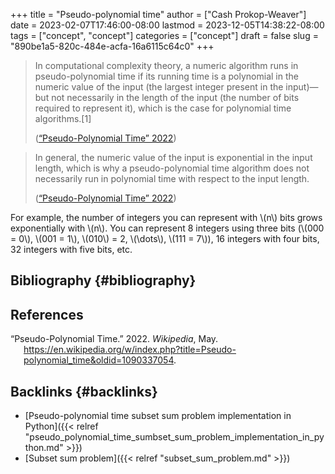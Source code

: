 +++
title = "Pseudo-polynomial time"
author = ["Cash Prokop-Weaver"]
date = 2023-02-07T17:46:00-08:00
lastmod = 2023-12-05T14:38:22-08:00
tags = ["concept", "concept"]
categories = ["concept"]
draft = false
slug = "890be1a5-820c-484e-acfa-16a6115c64c0"
+++

> In computational complexity theory, a numeric algorithm runs in pseudo-polynomial time if its running time is a polynomial in the numeric value of the input (the largest integer present in the input)—but not necessarily in the length of the input (the number of bits required to represent it), which is the case for polynomial time algorithms.[1]
>
> (<a href="#citeproc_bib_item_1">“Pseudo-Polynomial Time” 2022</a>)

<!--quoteend-->

> In general, the numeric value of the input is exponential in the input length, which is why a pseudo-polynomial time algorithm does not necessarily run in polynomial time with respect to the input length.
>
> (<a href="#citeproc_bib_item_1">“Pseudo-Polynomial Time” 2022</a>)

For example, the number of integers you can represent with \\(n\\) bits grows exponentially with \\(n\\). You can represent 8 integers using three bits (\\(000 = 0\\), \\(001 = 1\\), \\(010\\) = 2, \\(\dots\\), \\(111 = 7\\)), 16 integers with four bits, 32 integers with five bits, etc.


## Bibliography {#bibliography}

## References

<style>.csl-entry{text-indent: -1.5em; margin-left: 1.5em;}</style><div class="csl-bib-body">
  <div class="csl-entry"><a id="citeproc_bib_item_1"></a>“Pseudo-Polynomial Time.” 2022. <i>Wikipedia</i>, May. <a href="https://en.wikipedia.org/w/index.php?title=Pseudo-polynomial_time&oldid=1090337054">https://en.wikipedia.org/w/index.php?title=Pseudo-polynomial_time&#38;oldid=1090337054</a>.</div>
</div>


## Backlinks {#backlinks}

-   [Pseudo-polynomial time subset sum problem implementation in Python]({{< relref "pseudo_polynomial_time_sumbset_sum_problem_implementation_in_python.md" >}})
-   [Subset sum problem]({{< relref "subset_sum_problem.md" >}})
